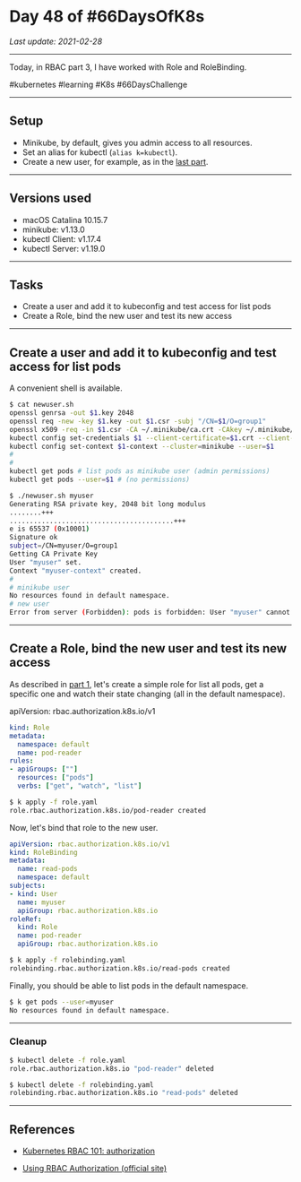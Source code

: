 # Day 48 of #66DaysOfK8s

_Last update: 2021-02-28_

---
Today, in RBAC part 3, I have worked with Role and RoleBinding.

#kubernetes #learning #K8s #66DaysChallenge

---

## Setup

* Minikube, by default, gives you admin access to all resources. 
* Set an alias for kubectl (```alias k=kubectl```).
* Create a new user, for example, as in the [last part](../day48).

---

## Versions used

* macOS Catalina 10.15.7
* minikube: v1.13.0
* kubectl Client: v1.17.4
* kubectl Server: v1.19.0

---

## Tasks

* Create a user and add it to kubeconfig and test access for list pods
* Create a Role, bind the new user and test its new access

---

## Create a user and add it to kubeconfig and test access for list pods


A convenient shell is available.

```bash
$ cat newuser.sh
openssl genrsa -out $1.key 2048
openssl req -new -key $1.key -out $1.csr -subj "/CN=$1/O=group1"
openssl x509 -req -in $1.csr -CA ~/.minikube/ca.crt -CAkey ~/.minikube/ca.key -CAcreateserial -out $1.crt -days 500
kubectl config set-credentials $1 --client-certificate=$1.crt --client-key=$1.key
kubectl config set-context $1-context --cluster=minikube --user=$1
# 
#
kubectl get pods # list pods as minikube user (admin permissions)
kubectl get pods --user=$1 # (no permissions)
```

```bash
$ ./newuser.sh myuser
Generating RSA private key, 2048 bit long modulus
........+++
.........................................+++
e is 65537 (0x10001)
Signature ok
subject=/CN=myuser/O=group1
Getting CA Private Key
User "myuser" set.
Context "myuser-context" created.
#
# minikube user
No resources found in default namespace.
# new user
Error from server (Forbidden): pods is forbidden: User "myuser" cannot list resource "pods" in API group "" in the namespace "default"
```

---

## Create a Role, bind the new user and test its new access

As described in [part 1](../day47/README.md), let's create a simple role for list all pods, get a specific one and watch their state changing (all in the default namespace).

apiVersion: rbac.authorization.k8s.io/v1
```yaml
kind: Role
metadata:
  namespace: default
  name: pod-reader
rules:
- apiGroups: [""] 
  resources: ["pods"]
  verbs: ["get", "watch", "list"]
```

```bash
$ k apply -f role.yaml
role.rbac.authorization.k8s.io/pod-reader created
```

Now, let's bind that role to the new user.

```yaml
apiVersion: rbac.authorization.k8s.io/v1
kind: RoleBinding
metadata:
  name: read-pods
  namespace: default
subjects:
- kind: User
  name: myuser
  apiGroup: rbac.authorization.k8s.io
roleRef:
  kind: Role
  name: pod-reader
  apiGroup: rbac.authorization.k8s.io
```

```bash
$ k apply -f rolebinding.yaml
rolebinding.rbac.authorization.k8s.io/read-pods created
```

Finally, you should be able to list pods in the default namespace.

```bash
$ k get pods --user=myuser
No resources found in default namespace.
```

---

### Cleanup

```bash
$ kubectl delete -f role.yaml
role.rbac.authorization.k8s.io "pod-reader" deleted
```

```bash
$ kubectl delete -f rolebinding.yaml
rolebinding.rbac.authorization.k8s.io "read-pods" deleted
```

---

## References

* [Kubernetes RBAC 101: authorization](https://www.cncf.io/blog/2020/08/28/kubernetes-rbac-101-authorization/)

* [Using RBAC Authorization (official site)](https://kubernetes.io/docs/reference/access-authn-authz/rbac/)
